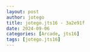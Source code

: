 ```yaml
---
layout: post
author: jotego
title: jotego.jts16 - 3a2e91f
date: 2024-09-06
categories: [Arcade, jts16]
tags: [jotego.jts16]
---
```


